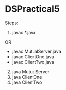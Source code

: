 # DSPractical5
Steps:

1. javac *.java

  OR
  
 - javac MutualServer.java
 - javac ClientOne.java
 - javac ClientTwo.java
2. java MutualServer
3. java ClientOne
4. java ClientTwo
